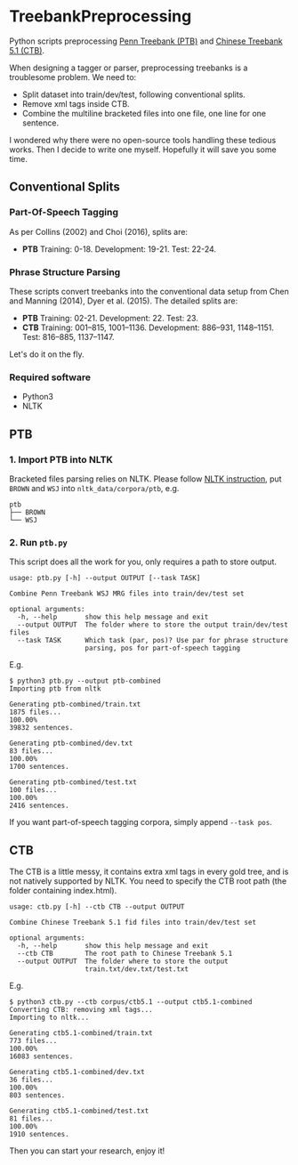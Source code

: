 # TreebankPreprocessing
Python scripts preprocessing [Penn Treebank (PTB)](https://catalog.ldc.upenn.edu/ldc99t42) and [Chinese Treebank 5.1 (CTB)](https://catalog.ldc.upenn.edu/LDC2005T01). 
 
When designing a tagger or parser, preprocessing treebanks is a troublesome problem. We need to:
 
- Split dataset into train/dev/test, following conventional splits.
- Remove xml tags inside CTB.
- Combine the multiline bracketed files into one file, one line for one sentence.

I wondered why there were no open-source tools handling these tedious works. Then I decide to write one myself. Hopefully it will save you some time.

## Conventional Splits

### Part-Of-Speech Tagging

As per Collins (2002) and Choi (2016), splits are:

- **PTB** Training: 0-18. Development: 19-21. Test: 22-24.
 
### Phrase Structure Parsing
These scripts convert treebanks into the conventional data setup from Chen and Manning (2014), Dyer et al. (2015). The detailed splits are:

- **PTB** Training: 02-21. Development: 22. Test: 23.
- **CTB** Training: 001–815, 1001–1136. Development: 886–931, 1148–1151. Test: 816–885, 1137–1147.

Let's do it on the fly.

### Required software

- Python3
- NLTK
 
## PTB
 
### 1. Import PTB into NLTK

Bracketed files parsing relies on NLTK. Please follow [NLTK instruction](http://www.nltk.org/howto/corpus.html#parsed-corpora), put `BROWN` and `WSJ` into `nltk_data/corpora/ptb`, e.g.

```
ptb
├── BROWN
└── WSJ
```
### 2. Run `ptb.py`

This script does all the work for you, only requires a path to store output.

```text
usage: ptb.py [-h] --output OUTPUT [--task TASK]

Combine Penn Treebank WSJ MRG files into train/dev/test set

optional arguments:
  -h, --help       show this help message and exit
  --output OUTPUT  The folder where to store the output train/dev/test files
  --task TASK      Which task (par, pos)? Use par for phrase structure
                   parsing, pos for part-of-speech tagging
```

E.g.

```
$ python3 ptb.py --output ptb-combined
Importing ptb from nltk

Generating ptb-combined/train.txt
1875 files...
100.00%
39832 sentences.

Generating ptb-combined/dev.txt
83 files...
100.00%
1700 sentences.

Generating ptb-combined/test.txt
100 files...
100.00%
2416 sentences.
```

If you want part-of-speech tagging corpora, simply append `--task pos`.

## CTB

The CTB is a little messy, it contains extra xml tags in every gold tree, and is not natively supported by NLTK. You need to specify the CTB root path (the folder containing index.html).

```
usage: ctb.py [-h] --ctb CTB --output OUTPUT

Combine Chinese Treebank 5.1 fid files into train/dev/test set

optional arguments:
  -h, --help       show this help message and exit
  --ctb CTB        The root path to Chinese Treebank 5.1
  --output OUTPUT  The folder where to store the output
                   train.txt/dev.txt/test.txt
```

E.g.

```text
$ python3 ctb.py --ctb corpus/ctb5.1 --output ctb5.1-combined
Converting CTB: removing xml tags...
Importing to nltk...

Generating ctb5.1-combined/train.txt
773 files...
100.00%
16083 sentences.

Generating ctb5.1-combined/dev.txt
36 files...
100.00%
803 sentences.

Generating ctb5.1-combined/test.txt
81 files...
100.00%
1910 sentences.
```

Then you can start your research, enjoy it!


